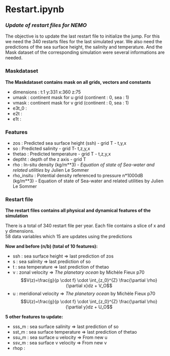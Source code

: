 
# Restart.ipynb
### *Update of restart files for NEMO* 

The objective is to update the last restart file to initialize the jump. For this we need the 340 restarts files for the last simulated year. We also need the predictions of the sea surface height, the salinity and temperature. And the Mask dataset of the corresponding simulation were several informations are needed.

### Maskdataset  
**The Maskdataset contains mask on all grids, vectors and constants**
  
- dimensions : t:1 y:331 x:360 z:75  
- umask : continent mask for u grid (continent : 0, sea : 1)  
- vmask : continent mask for v grid (continent : 0, sea : 1)
- e3t_0 :
- e2t   : 
- e1t   :

### Features  
- zos        : Predicted sea surface height (ssh) - grid T - t,y,x  
- so         : Predicted salinity - grid T- t,z,y,x  
- thetao     : Predicted temperature - grid T - t,z,y,x
- deptht     : depth of the z axis - grid T 
- rho        : In-situ density (kg/m**3) - *Equation of state of Sea-water and related utilities* by Julien Le Sommer
- rho_insitu : Potential density referenced to pressure n*1000dB (kg/m**3) - Equation of state of Sea-water and related utilities by Julien Le Sommer

### Restart file 
**The restart files contains all physical and dynamical features of the simulation**
  
There is a total of 340 restart file per year. Each file contains a slice of x and y dimensions.   
58 data variables which 15 are updates using the predictions  
  
**Now and before (n/b) (total of 10 features):**
- ssh   :  sea surface height       => last prediction of zos
- s     :  sea salinity             => last prediction of so
- t     :  sea temperature          => last prediction of thetao
- v     :  zonal velocity           => *The planetary ocean* by Michèle Fieux p70
$$V(z)=\frac{g}{p \cdot f} \cdot \int_{z_0}^{Z} \frac{\partial \rho}{\partial x}dz + V_O$$
- u     :  meridional velocity      => *The planetary ocean* by Michèle Fieux p70
$$U(z)=\frac{g}{p \cdot f} \cdot \int_{z_0}^{Z} \frac{\partial \rho}{\partial y}dz + U_O$$

**5 other features to update:**
- sss_m : sea surface salinity     => last prediction of so
- sst_m : sea surface temperature  => last prediction of thetao
- ssu_m : sea surface u velocity   => From new u
- ssv_m : sea surface v velocity   => From new v
- rhop  : 
